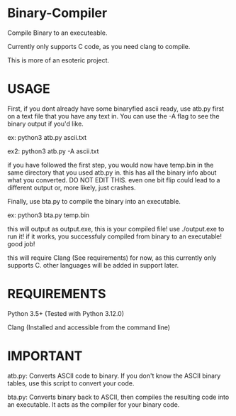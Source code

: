 # Binary-Compiler
Compile Binary to an executeable.

Currently only supports C code, as you need clang to compile.


This is more of an esoteric project.

# USAGE
First, if you dont already have some binaryfied ascii ready, use atb.py first on a text file that you have any text in. You can use the -A flag to see the binary output if you'd like.

ex: python3 atb.py ascii.txt

ex2: python3 atb.py -A ascii.txt

if you have followed the first step, you would now have temp.bin in the same directory that you used atb.py in. this has all the binary info about what you converted. DO NOT EDIT THIS. even one bit flip could lead to a different output or, more likely, just crashes.

Finally, use bta.py to compile the binary into an executable. 

ex: python3 bta.py temp.bin

this will output as output.exe, this is your compiled file! use ./output.exe to run it! if it works, you successfuly compiled from binary to an executable! good job!

this will require Clang (See requirements) for now, as this currently only supports C. other languages will be added in support later.


# REQUIREMENTS
Python 3.5+ (Tested with Python 3.12.0)

Clang (Installed and accessible from the command line)

# IMPORTANT
atb.py: Converts ASCII code to binary. If you don't know the ASCII binary tables, use this script to convert your code.

bta.py: Converts binary back to ASCII, then compiles the resulting code into an executable. It acts as the compiler for your binary code.
